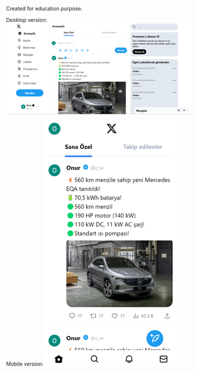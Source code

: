 Created for education purpose.

Desktop version:
![alt text](/twitter-clone/src/assets/mainPage.png)


Mobile version:
![alt text](/twitter-clone/src/assets/mobileMainPage.png)

